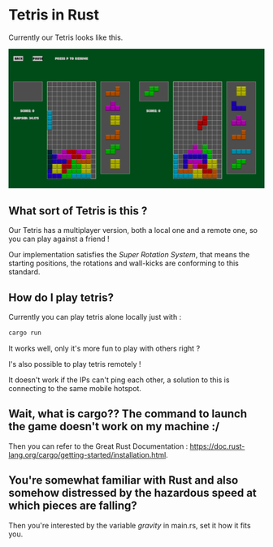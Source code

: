 # Tetris in Rust

Currently our Tetris looks like this. 

![](images/tetris.png)


## What sort of Tetris is this ?

Our Tetris has a multiplayer version, both a local one and a remote one, so you can play against a friend !

Our implementation satisfies the *Super Rotation System*, that means the starting positions, the rotations and wall-kicks are conforming to this standard.


## How do I play tetris?

Currently you can play tetris alone locally just with :
```bash
cargo run
```

It works well, only it's more fun to play with others right ?

I's also possible to play tetris remotely !

It doesn't work if the IPs can't ping each other, a solution to this is connecting to the same mobile hotspot.


## Wait, what is cargo?? The command to launch the game doesn't work on my machine :/

Then you can refer to the Great Rust Documentation : https://doc.rust-lang.org/cargo/getting-started/installation.html.


## You're somewhat familiar with Rust and also somehow distressed by the hazardous speed at which pieces are falling?

Then you're interested by the variable *gravity* in main.rs, set it how it fits you.
